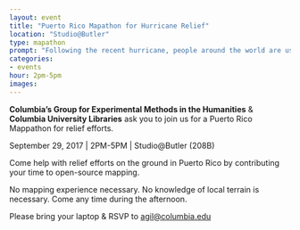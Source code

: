 ```yaml
---
layout: event
title: "Puerto Rico Mapathon for Hurricane Relief"
location: "Studio@Butler"
type: mapathon
prompt: "Following the recent hurricane, people around the world are using the OpenStreetMap platform to give their time to hurricane relief efforts. The Red Cross in Puerto Rico has requested two tasks we can help with for their relief efforts. During the mapathon, we will teach people how to help with these efforts through mapping, and we will map together."
categories:
- events
hour: 2pm-5pm
images:
---
```


**Columbia’s Group for Experimental Methods in the Humanities** & **Columbia University Libraries** ask you to join us for a Puerto Rico Mappathon for relief efforts.

September 29, 2017 | 2PM-5PM | Studio@Butler (208B)

Come help with relief efforts on the ground in Puerto Rico by contributing your time to open-source mapping.

No mapping experience necessary. No knowledge of local terrain is necessary. Come any time during the afternoon.

Please bring your laptop & RSVP to agil@columbia.edu
